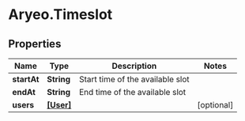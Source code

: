 # Aryeo.Timeslot

## Properties

Name | Type | Description | Notes
------------ | ------------- | ------------- | -------------
**startAt** | **String** | Start time of the available slot | 
**endAt** | **String** | End time of the available slot | 
**users** | [**[User]**](User.md) |  | [optional] 



